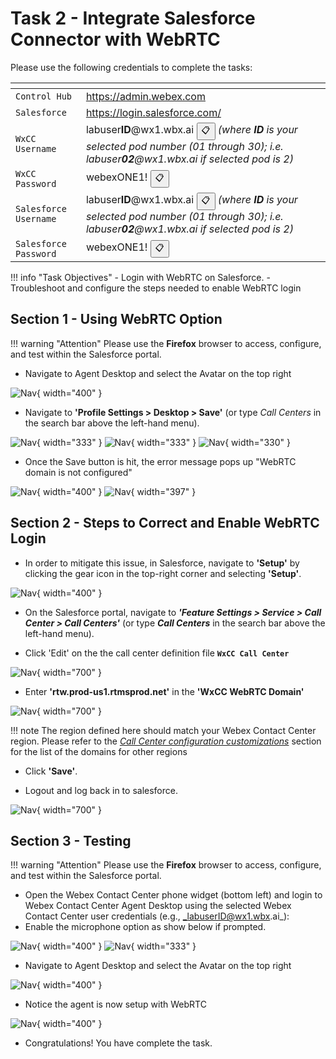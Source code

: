 # Task 2 - Integrate Salesforce Connector with WebRTC

<script>
function copyText(text) {
  navigator.clipboard.writeText(text);
  alert("Copied: " + text);
}
</script>

	
Please use the following credentials to complete the tasks:


| <!-- -->                  | <!-- -->         |
| ------------------------- | ---------------- |
| `Control Hub`             | <a href="https://admin.webex.com" target="_blank">https://admin.webex.com</a> |
| `Salesforce`   | <a href="https://login.salesforce.com" target="_blank">https://login.salesforce.com/</a> |
| `WxCC Username` | labuser**ID**@wx1.wbx.ai <button onclick="copyText('labuserID@wx1.wbx.ai')">📋</button>  _(where **ID** is your selected pod number (01 through 30); i.e. labuser**02**@wx1.wbx.ai if selected pod is 2)_       |
| `WxCC Password` | webexONE1! <button onclick="copyText('webexONE1!')">📋</button> |
| `Salesforce Username` | labuser**ID**@wx1.wbx.ai <button onclick="copyText('labuserID@wx1.wbx.ai')">📋</button>  _(where **ID** is your selected pod number (01 through 30); i.e. labuser**02**@wx1.wbx.ai if selected pod is 2)_       |
| `Salesforce Password` | webexONE1! <button onclick="copyText('webexONE1!')">📋</button> |



!!! info "Task Objectives"
	- Login with WebRTC on Salesforce.
	- Troubleshoot and configure the steps needed to enable WebRTC login

 
## **Section 1 - Using WebRTC Option**

!!! warning "Attention"
	Please use the **Firefox** browser to access, configure, and test within the Salesforce portal.

- Navigate to Agent Desktop and select the Avatar on the top right

![Nav](./assets/task2/1.png){ width="400" }

- Navigate to **'Profile Settings > Desktop > Save'** (or type _Call Centers_ in the search bar above the left-hand menu).

![Nav](./assets/task2/2.png){ width="333" }
![Nav](./assets/task2/3.png){ width="333" }
![Nav](./assets/task2/4.png){ width="330" }

- Once the Save button is hit, the error message pops up "WebRTC domain is not configured" 

![Nav](./assets/task2/5.png){ width="400" }
![Nav](./assets/task2/5A.png){ width="397" }

## **Section 2 - Steps to Correct and Enable WebRTC Login**

- In order to mitigate this issue, in Salesforce, navigate to **'Setup'** by clicking the gear icon in the top-right corner and selecting **'Setup'**.

![Nav](./assets/t2s1p1.png){ width="400" }

- On the Salesforce portal, navigate to _**'Feature Settings > Service > Call Center > Call Centers'**_ (or type **_Call Centers_** in the search bar above the left-hand menu).

- Click 'Edit' on the the call center definition file **`WxCC Call Center`**
  
![Nav](./assets/task2/6.png){ width="700" }

- Enter **'rtw.prod-us1.rtmsprod.net'** in the **'WxCC WebRTC Domain'**

![Nav](./assets/task2/7.png){ width="700" }

!!! note
	The region defined here should match your Webex Contact Center region. Please refer to the [_Call Center configuration customizations_](https://help.webex.com/en-us/article/dyidod/Integrate-Webex-Contact-Center-with-Salesforce-(Version-2-New)#reference-template_2cf241c7-ade1-49d6-9582-b38467cb85f4) section for the list of the domains for other regions
    
- Click **'Save'**.
  
- Logout and log back in to salesforce.

![Nav](./assets/task2/8.png){ width="700" }

## **Section 3 - Testing**

!!! warning "Attention"
	Please use the **Firefox** browser to access, configure, and test within the Salesforce portal.

- Open the Webex Contact Center phone widget (bottom left) and login to Webex Contact Center Agent Desktop using the selected Webex Contact Center user credentials (e.g., _labuserID@wx1.wbx.ai_):
- Enable the microphone option as show below if prompted. 

![Nav](./assets/task2/9.png){ width="400" }
![Nav](./assets/task2/10.png){ width="333" }

- Navigate to Agent Desktop and select the Avatar on the top right

![Nav](./assets/task2/1.png){ width="400" }

- Notice the agent is now setup with WebRTC 

![Nav](./assets/task2/12.png){ width="400" }



- Congratulations! You have complete the task.















